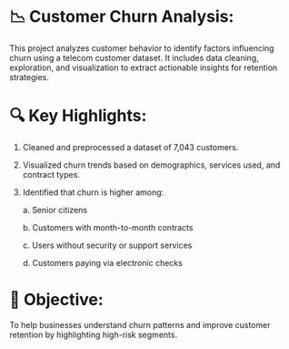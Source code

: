 # 📉 Customer Churn Analysis:

This project analyzes customer behavior to identify factors influencing churn using a telecom customer dataset. It includes data cleaning, exploration, and visualization to extract actionable insights for retention strategies.

# 🔍 Key Highlights:

1.  Cleaned and preprocessed a dataset of 7,043 customers.

2.  Visualized churn trends based on demographics, services used, and contract types.

3.  Identified that churn is higher among:

    a.  Senior citizens

    b.  Customers with month-to-month contracts

    c.  Users without security or support services

    d.  Customers paying via electronic checks

# 🎯 Objective:

To help businesses understand churn patterns and improve customer retention by highlighting high-risk segments.
